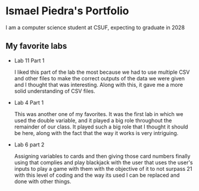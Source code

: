 # Ismael Piedra's Portfolio 
I am a computer science student at CSUF, expecting to graduate in 2028
## My favorite labs 
* Lab 11 Part 1

    I liked this part of the lab the most because we had to use multiple CSV and other files to make the correct outputs of the data we were given and I thought that was interesting. Along with this, it gave me a more solid understanding of CSV files.

* Lab 4 Part 1

    This was another one of my favorites. It was the first lab in which we used the double variable, and it played a big role throughout the remainder of our class. It played such a big role that I thought it should be here, along with the fact that the way it works is very intriguing.  

* Lab 6 part 2

    Assigning variables to cards and then giving those card numbers finally using that complies and play blackjack with the user that uses the user's inputs to play a game with them with the objective of it to not surpass 21 with this level of coding and the way its used I can be replaced and done with other things.

